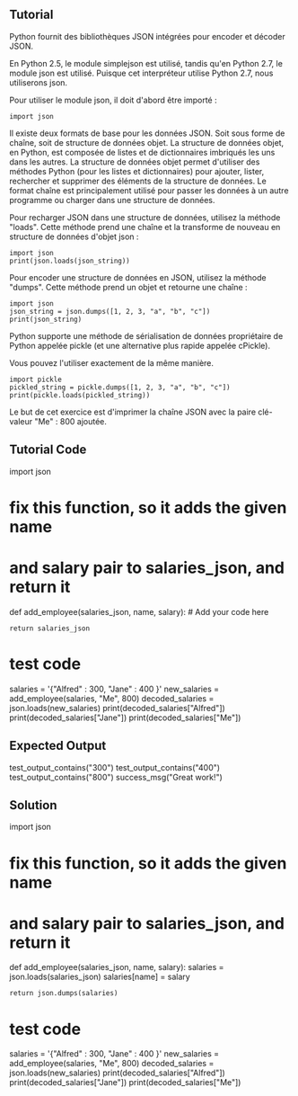 Tutorial
--------

Python fournit des bibliothèques JSON intégrées pour encoder et décoder JSON.

En Python 2.5, le module simplejson est utilisé, tandis qu'en Python 2.7, le module json est utilisé. Puisque cet interpréteur utilise Python 2.7, nous utiliserons json.

Pour utiliser le module json, il doit d'abord être importé :

    import json

Il existe deux formats de base pour les données JSON. Soit sous forme de chaîne, soit de structure de données objet. La structure de données objet, en Python, est composée de listes et de dictionnaires imbriqués les uns dans les autres. La structure de données objet permet d'utiliser des méthodes Python (pour les listes et dictionnaires) pour ajouter, lister, rechercher et supprimer des éléments de la structure de données. Le format chaîne est principalement utilisé pour passer les données à un autre programme ou charger dans une structure de données.

Pour recharger JSON dans une structure de données, utilisez la méthode "loads". Cette méthode prend une chaîne et la transforme de nouveau en structure de données d'objet json :

    import json 
    print(json.loads(json_string))

Pour encoder une structure de données en JSON, utilisez la méthode "dumps". Cette méthode prend un objet et retourne une chaîne :

    import json
    json_string = json.dumps([1, 2, 3, "a", "b", "c"])
    print(json_string)

Python supporte une méthode de sérialisation de données propriétaire de Python appelée pickle (et une alternative plus rapide appelée cPickle).

Vous pouvez l'utiliser exactement de la même manière.

    import pickle
    pickled_string = pickle.dumps([1, 2, 3, "a", "b", "c"])
    print(pickle.loads(pickled_string))

Le but de cet exercice est d'imprimer la chaîne JSON avec la paire clé-valeur "Me" : 800 ajoutée.

Tutorial Code
-------------

import json

# fix this function, so it adds the given name
# and salary pair to salaries_json, and return it
def add_employee(salaries_json, name, salary):
    # Add your code here

    return salaries_json

# test code
salaries = '{"Alfred" : 300, "Jane" : 400 }'
new_salaries = add_employee(salaries, "Me", 800)
decoded_salaries = json.loads(new_salaries)
print(decoded_salaries["Alfred"])
print(decoded_salaries["Jane"])
print(decoded_salaries["Me"])

Expected Output
---------------

test_output_contains("300")
test_output_contains("400")
test_output_contains("800")
success_msg("Great work!")

Solution
--------

import json

# fix this function, so it adds the given name
# and salary pair to salaries_json, and return it
def add_employee(salaries_json, name, salary):
    salaries = json.loads(salaries_json)
    salaries[name] = salary

    return json.dumps(salaries)

# test code
salaries = '{"Alfred" : 300, "Jane" : 400 }'
new_salaries = add_employee(salaries, "Me", 800)
decoded_salaries = json.loads(new_salaries)
print(decoded_salaries["Alfred"])
print(decoded_salaries["Jane"])
print(decoded_salaries["Me"])
